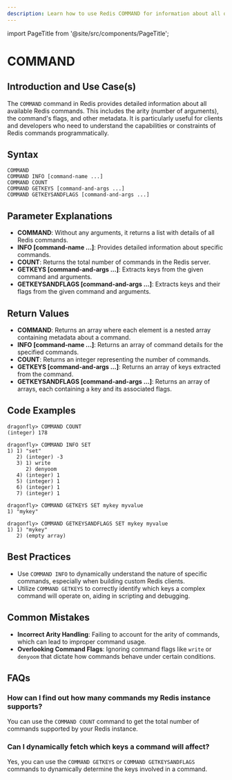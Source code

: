 ```yaml
---
description: Learn how to use Redis COMMAND for information about all other commands.
---
```


import PageTitle from '@site/src/components/PageTitle';

# COMMAND

<PageTitle title="Redis COMMAND Explained (Better Than Official Docs)" />

## Introduction and Use Case(s)

The `COMMAND` command in Redis provides detailed information about all available Redis commands. This includes the arity (number of arguments), the command's flags, and other metadata. It is particularly useful for clients and developers who need to understand the capabilities or constraints of Redis commands programmatically.

## Syntax

```plaintext
COMMAND
COMMAND INFO [command-name ...]
COMMAND COUNT
COMMAND GETKEYS [command-and-args ...]
COMMAND GETKEYSANDFLAGS [command-and-args ...]
```

## Parameter Explanations

- **COMMAND**: Without any arguments, it returns a list with details of all Redis commands.
- **INFO [command-name ...]**: Provides detailed information about specific commands.
- **COUNT**: Returns the total number of commands in the Redis server.
- **GETKEYS [command-and-args ...]**: Extracts keys from the given command and arguments.
- **GETKEYSANDFLAGS [command-and-args ...]**: Extracts keys and their flags from the given command and arguments.

## Return Values

- **COMMAND**: Returns an array where each element is a nested array containing metadata about a command.
- **INFO [command-name ...]**: Returns an array of command details for the specified commands.
- **COUNT**: Returns an integer representing the number of commands.
- **GETKEYS [command-and-args ...]**: Returns an array of keys extracted from the command.
- **GETKEYSANDFLAGS [command-and-args ...]**: Returns an array of arrays, each containing a key and its associated flags.

## Code Examples

```cli
dragonfly> COMMAND COUNT
(integer) 178

dragonfly> COMMAND INFO SET
1) 1) "set"
   2) (integer) -3
   3) 1) write
      2) denyoom
   4) (integer) 1
   5) (integer) 1
   6) (integer) 1
   7) (integer) 1

dragonfly> COMMAND GETKEYS SET mykey myvalue
1) "mykey"

dragonfly> COMMAND GETKEYSANDFLAGS SET mykey myvalue
1) 1) "mykey"
   2) (empty array)
```

## Best Practices

- Use `COMMAND INFO` to dynamically understand the nature of specific commands, especially when building custom Redis clients.
- Utilize `COMMAND GETKEYS` to correctly identify which keys a complex command will operate on, aiding in scripting and debugging.

## Common Mistakes

- **Incorrect Arity Handling**: Failing to account for the arity of commands, which can lead to improper command usage.
- **Overlooking Command Flags**: Ignoring command flags like `write` or `denyoom` that dictate how commands behave under certain conditions.

## FAQs

### How can I find out how many commands my Redis instance supports?

You can use the `COMMAND COUNT` command to get the total number of commands supported by your Redis instance.

### Can I dynamically fetch which keys a command will affect?

Yes, you can use the `COMMAND GETKEYS` or `COMMAND GETKEYSANDFLAGS` commands to dynamically determine the keys involved in a command.
